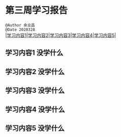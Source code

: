 # 第三周学习报告  
`@Author 余业昌`  
`@Date 2020328`  
|[学习内容1](#1)|[学习内容2](#2)|[学习内容3](#3)|[学习内容4](#4)|[学习内容5](#5)|


## <a id='1'>学习内容1</a> 没学什么


## <a id='2'>学习内容2</a> 没学什么


## <a id='3'>学习内容3</a> 没学什么

## <a id='4'>学习内容4</a> 没学什么

## <a id='5'>学习内容5</a> 没学什么
